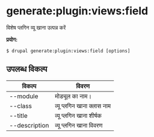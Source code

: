 # generate:plugin:views:field
विशेष प्लगिन व्यू खाना उत्पन्न करें

**प्रयोग:**
```
$ drupal generate:plugin:views:field [options]
```

## उपलब्ध विकल्प
विकल्प | विवरण
-------|-------------
--module | मोड्यूल का नाम।
--class | व्यू प्लगिन खाना क्लास नाम
--title | व्यू प्लगिन खाना शीर्षक
--description | व्यू प्लगिन खाना विवरण
